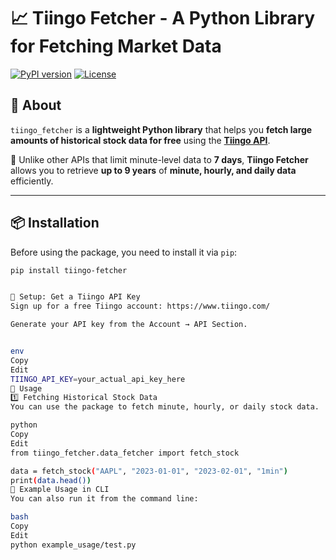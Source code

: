 # 📈 Tiingo Fetcher - A Python Library for Fetching Market Data

[![PyPI version](https://badge.fury.io/py/tiingo-fetcher.svg)](https://pypi.org/project/tiingo-fetcher/)
[![License](https://img.shields.io/badge/license-MIT-blue.svg)](LICENSE)

## 📌 About
`tiingo_fetcher` is a **lightweight Python library** that helps you **fetch large amounts of historical stock data for free** using the **[Tiingo API](https://www.tiingo.com/)**.

🚀 Unlike other APIs that limit minute-level data to **7 days**, **Tiingo Fetcher** allows you to retrieve **up to 9 years** of **minute, hourly, and daily data** efficiently.

---

## 📦 **Installation**
Before using the package, you need to install it via `pip`:

```bash
pip install tiingo-fetcher


🔑 Setup: Get a Tiingo API Key
Sign up for a free Tiingo account: https://www.tiingo.com/

Generate your API key from the Account → API Section.


env
Copy
Edit
TIINGO_API_KEY=your_actual_api_key_here
🚀 Usage
1️⃣ Fetching Historical Stock Data
You can use the package to fetch minute, hourly, or daily stock data.

python
Copy
Edit
from tiingo_fetcher.data_fetcher import fetch_stock

data = fetch_stock("AAPL", "2023-01-01", "2023-02-01", "1min")
print(data.head())
📖 Example Usage in CLI
You can also run it from the command line:

bash
Copy
Edit
python example_usage/test.py